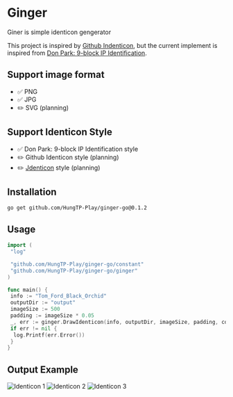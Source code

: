 # Ginger

Giner is simple identicon gengerator

This project is inspired by [Github Indenticon](https://github.blog/2013-08-14-identicons/), but the current implement is inspired from [Don Park: 9-block IP Identification](https://web.archive.org/web/20080703155519/http://www.docuverse.com/blog/donpark/2007/01/18/visual-security-9-block-ip-identification).

## Support image format

- ✅ PNG
- ✅ JPG
- ✏️ SVG (planning)

## Support Identicon Style

- ✅ Don Park: 9-block IP Identification style
- ✏️ Github Identicon style (planning)
- ✏️ [Jdenticon](https://jdenticon.com/) style (planning)

## Installation

```shell
go get github.com/HungTP-Play/ginger-go@0.1.2
```

## Usage

```go
import (
 "log"

 "github.com/HungTP-Play/ginger-go/constant"
 "github.com/HungTP-Play/ginger-go/ginger"
)

func main() {
 info := "Tom_Ford_Black_Orchid"
 outputDir := "output"
 imageSize := 500
 padding := imageSize * 0.05
 _, err := ginger.DrawIdenticon(info, outputDir, imageSize, padding, constant.JPG)
 if err != nil {
  log.Printf(err.Error())
 }
}
```

## Output Example

![Identicon 1](https://i.ibb.co/f4J6wsh/Bacarat-Rouge-540.jpg)
![Identicon 2](https://i.ibb.co/KGfkvpx/Le-Labo-Santal-33.jpg)
![Identicon 3](https://i.ibb.co/3fwcJGS/Tom-Ford-Grey-Vetiver.jpg)
